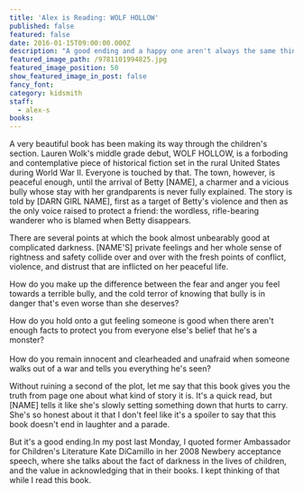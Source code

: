 ```yaml
---
title: 'Alex is Reading: WOLF HOLLOW'
published: false
featured: false
date: 2016-01-15T09:00:00.000Z
description: "A good ending and a happy one aren't always the same thing."
featured_image_path: /9781101994825.jpg
featured_image_position: 50
show_featured_image_in_post: false
fancy_font:
category: kidsmith
staff:
  - alex-s
books:
---
```



A very beautiful book has been making its way through the children's section. Lauren Wolk's middle grade debut, WOLF HOLLOW, is a forboding and contemplative piece of historical fiction set in the rural United States during World War II. Everyone is touched by that. The town, however, is peaceful enough, until the arrival of Betty [NAME], a charmer and a vicious bully whose stay with her grandparents is never fully explained. The story is told by [DARN GIRL NAME], first as a target of Betty's violence and then as the only voice raised to protect a friend: the wordless, rifle-bearing wanderer who is blamed when Betty disappears.

There are several points at which the book almost unbearably good at complicated darkness. [NAME'S] private feelings and her whole sense of rightness and safety collide over and over with the fresh points of conflict, violence, and distrust that are inflicted on her peaceful life.&nbsp;

How do you make up the difference between the fear and anger you feel towards a terrible bully, and the cold terror of knowing that bully is in danger that's even worse than she deserves?

How do you hold onto a gut feeling someone is good when there aren't enough facts to protect you from everyone else's belief that he's a monster?
<br>
<br>How do you remain innocent and clearheaded and unafraid when someone walks out of a war and tells you everything he's seen?

Without ruining a second of the plot, let me say that this book gives you the truth from page one about what kind of story it is. It's a quick read, but [NAME] tells it like she's slowly setting something down that hurts to carry. She's so honest about it that I don't feel like it's a spoiler to say that this book doesn't end in laughter and a parade.

But it's a good ending.In my post last Monday, I quoted former Ambassador for Children's Literature Kate DiCamillo in her 2008 Newbery acceptance speech, where she talks about the fact of darkness in the lives of children, and the value in acknowledging that in their books. I kept thinking of that while I read this book.